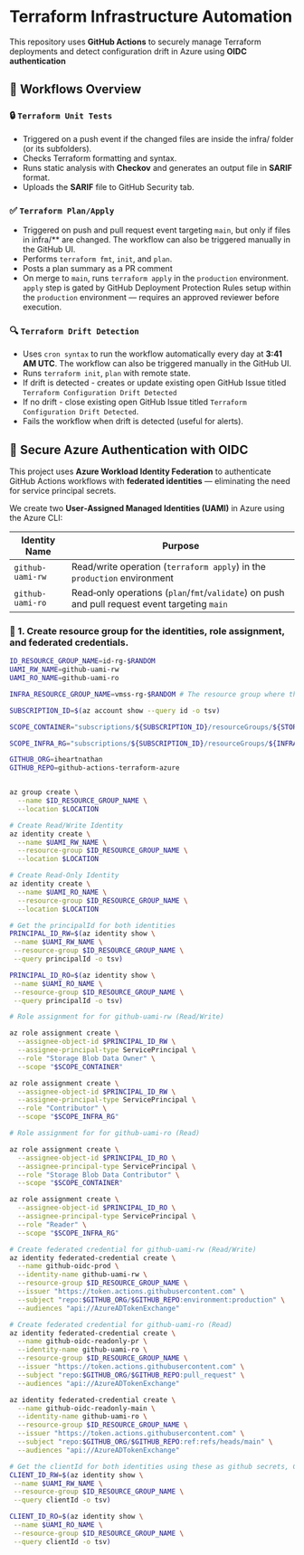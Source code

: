 # Terraform Infrastructure Automation

This repository uses **GitHub Actions** to securely manage Terraform deployments and detect configuration drift in Azure using 
**OIDC authentication**

## 🚀 Workflows Overview

### 🔒 `Terraform Unit Tests`
- Triggered on a push event if the changed files are inside the infra/ folder (or its subfolders).
- Checks Terraform formatting and syntax.
- Runs static analysis with **Checkov** and generates an output file in **SARIF** format.
- Uploads the **SARIF** file to GitHub Security tab.

### ✅ `Terraform Plan/Apply`
- Triggered on push and pull request event targeting `main`, but only if files in infra/** are changed. The workflow can also be triggered manually in the GitHub UI.
- Performs `terraform fmt`, `init`, and `plan`.
- Posts a plan summary as a PR comment
- On merge to `main`, runs `terraform apply` in the `production` environment. `apply` step is gated by GitHub Deployment Protection Rules setup within the `production` environment — requires an approved reviewer before execution.

### 🔍 `Terraform Drift Detection`
- Uses `cron syntax` to run the workflow automatically every day at **3:41 AM UTC**. The workflow can also be triggered manually in the GitHub UI.
- Runs `terraform init`, `plan` with remote state.
- If drift is detected - creates or update existing open GitHub Issue titled `Terraform Configuration Drift Detected`
- If no drift - close existing open GitHub Issue titled `Terraform Configuration Drift Detected`.
- Fails the workflow when drift is detected (useful for alerts).

## 🔐 Secure Azure Authentication with OIDC

This project uses **Azure Workload Identity Federation** to authenticate GitHub Actions workflows with **federated identities** — eliminating the need for service principal secrets.


We create two **User‑Assigned Managed Identities (UAMI)** in Azure using the Azure CLI:

| Identity Name    | Purpose                            |
|------------------|------------------------------------|
| `github-uami-rw` | Read/write operation (`terraform apply`) in the `production` environment|
| `github-uami-ro` | Read‑only operations (`plan`/`fmt`/`validate`) on push and pull request event targeting `main` |

### 🧱 1. Create resource group for the identities, role assignment, and federated credentials.

```bash
ID_RESOURCE_GROUP_NAME=id-rg-$RANDOM 
UAMI_RW_NAME=github-uami-rw
UAMI_RO_NAME=github-uami-ro

INFRA_RESOURCE_GROUP_NAME=vmss-rg-$RANDOM # The resource group where the infrastructure with be dep0loyed to, need it to construct the $SCOPE_INFRA_RG scope for the role assignment.

SUBSCRIPTION_ID=$(az account show --query id -o tsv)

SCOPE_CONTAINER="subscriptions/${SUBSCRIPTION_ID}/resourceGroups/${STORAGE_RESOURCE_GROUP_NAME}/providers/Microsoft.Storage/storageAccounts/${STORAGE_ACCOUNT_NAME}/blobServices/default/containers/${CONTAINER_NAME}"

SCOPE_INFRA_RG="subscriptions/${SUBSCRIPTION_ID}/resourceGroups/${INFRA_RESOURCE_GROUP_NAME}"

GITHUB_ORG=iheartnathan
GITHUB_REPO=github-actions-terraform-azure


az group create \
  --name $ID_RESOURCE_GROUP_NAME \
  --location $LOCATION

# Create Read/Write Identity
az identity create \
  --name $UAMI_RW_NAME \
  --resource-group $ID_RESOURCE_GROUP_NAME \
  --location $LOCATION

# Create Read-Only Identity
az identity create \
  --name $UAMI_RO_NAME \
  --resource-group $ID_RESOURCE_GROUP_NAME \
  --location $LOCATION

# Get the principalId for both identities 
PRINCIPAL_ID_RW=$(az identity show \
 --name $UAMI_RW_NAME \
 --resource-group $ID_RESOURCE_GROUP_NAME \
 --query principalId -o tsv)

PRINCIPAL_ID_RO=$(az identity show \
 --name $UAMI_RO_NAME \
 --resource-group $ID_RESOURCE_GROUP_NAME \
 --query principalId -o tsv)

# Role assignment for for github-uami-rw (Read/Write)

az role assignment create \
  --assignee-object-id $PRINCIPAL_ID_RW \
  --assignee-principal-type ServicePrincipal \
  --role "Storage Blob Data Owner" \
  --scope "$SCOPE_CONTAINER"

az role assignment create \
  --assignee-object-id $PRINCIPAL_ID_RW \
  --assignee-principal-type ServicePrincipal \
  --role "Contributor" \
  --scope "$SCOPE_INFRA_RG"

# Role assignment for for github-uami-ro (Read)

az role assignment create \
  --assignee-object-id $PRINCIPAL_ID_RO \
  --assignee-principal-type ServicePrincipal \
  --role "Storage Blob Data Contributor" \
  --scope "$SCOPE_CONTAINER"

az role assignment create \
  --assignee-object-id $PRINCIPAL_ID_RO \
  --assignee-principal-type ServicePrincipal \
  --role "Reader" \
  --scope "$SCOPE_INFRA_RG"

# Create federated credential for github-uami-rw (Read/Write)
az identity federated-credential create \
  --name github-oidc-prod \
  --identity-name github-uami-rw \
  --resource-group $ID_RESOURCE_GROUP_NAME \
  --issuer "https://token.actions.githubusercontent.com" \
  --subject "repo:$GITHUB_ORG/$GITHUB_REPO:environment:production" \
  --audiences "api://AzureADTokenExchange"

# Create federated credential for github-uami-ro (Read)
az identity federated-credential create \
  --name github-oidc-readonly-pr \
  --identity-name github-uami-ro \
  --resource-group $ID_RESOURCE_GROUP_NAME \
  --issuer "https://token.actions.githubusercontent.com" \
  --subject "repo:$GITHUB_ORG/$GITHUB_REPO:pull_request" \
  --audiences "api://AzureADTokenExchange"

az identity federated-credential create \
  --name github-oidc-readonly-main \
  --identity-name github-uami-ro \
  --resource-group $ID_RESOURCE_GROUP_NAME \
  --issuer "https://token.actions.githubusercontent.com" \
  --subject "repo:$GITHUB_ORG/$GITHUB_REPO:ref:refs/heads/main" \
  --audiences "api://AzureADTokenExchange"

# Get the clientId for both identities using these as github secrets, CLIENT_ID_RW setup on the production enviornment and CLIENT_ID_RO on the repository.
CLIENT_ID_RW=$(az identity show \
 --name $UAMI_RW_NAME \
 --resource-group $ID_RESOURCE_GROUP_NAME \
 --query clientId -o tsv)

CLIENT_ID_RO=$(az identity show \
 --name $UAMI_RO_NAME \
 --resource-group $ID_RESOURCE_GROUP_NAME \
 --query clientId -o tsv)
```

